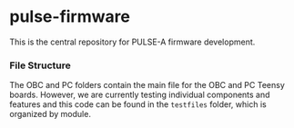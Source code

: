 # pulse-firmware

This is the central repository for PULSE-A firmware development.

### File Structure
The OBC and PC folders contain the main file for the OBC and PC Teensy boards. However, we are currently testing individual components and features and this code can be found in the `testfiles` folder, which is organized by module. 
